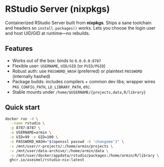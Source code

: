 # RStudio Server (nixpkgs)

Containerized RStudio Server built from **nixpkgs**. Ships a sane toolchain and headers so `install.packages()` works. Lets you choose the login user and host UID/GID at runtime—no rebuilds.

## Features
- Works out of the box: binds to `0.0.0.0:8787`
- Flexible user: `USERNAME`, `UID/GID` (or `PUID/PGID`)
- Robust auth: use `PASSWORD_HASH` (preferred) or plaintext `PASSWORD` (internally hashed)
- Package builds: includes compilers + common dev libs; wrapper wires `PKG_CONFIG_PATH`, `LD_LIBRARY_PATH`, etc.
- Stable mounts under `/home/$USERNAME/{projects,data,R/library}`

## Quick start
```bash
docker run -d \
  --name rstudio \
  -p 8787:8787 \
  -e USERNAME=armin \
  -e UID=99 -e GID=100 \
  -e PASSWORD_HASH="$(openssl passwd -6 'changeme')" \
  -v /mnt/user/r-projects/:/home/armin/projects \
  -v /mnt/user/data-archive/:/home/armin/data \
  -v /mnt/user/docker/appdata/rstudio/packages:/home/armin/R/library \
  ghcr.io/aseimel/rstudio-nix:latest
